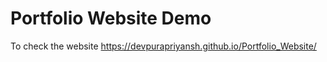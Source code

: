 # Portfolio Website Demo

To check the website https://devpurapriyansh.github.io/Portfolio_Website/

